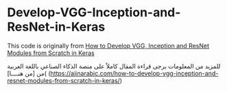 # Develop-VGG-Inception-and-ResNet-in-Keras

This code is originally from [How to Develop VGG, Inception and ResNet Modules from Scratch in Keras](https://machinelearningmastery.com/how-to-implement-major-architecture-innovations-for-convolutional-neural-networks/)

للمزيد من المعلومات يرجى قراءة المقال كاملاً على منصة الذكاء الصناعي باللغة العربية من [من هنــــا]( (https://aiinarabic.com/how-to-develop-vgg-inception-and-resnet-modules-from-scratch-in-keras/)
